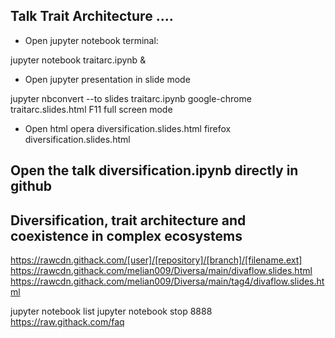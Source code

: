 ## Talk Trait Architecture ....

* Open jupyter notebook terminal: 

jupyter notebook traitarc.ipynb &

* Open jupyter presentation in slide mode

jupyter nbconvert --to slides traitarc.ipynb
google-chrome traitarc.slides.html
F11 full screen mode

* Open html 
opera diversification.slides.html
firefox diversification.slides.html

## Open the talk diversification.ipynb directly in github


## Diversification, trait architecture and coexistence in complex ecosystems



https://rawcdn.githack.com/[user]/[repository]/[branch]/[filename.ext]
https://rawcdn.githack.com/melian009/Diversa/main/divaflow.slides.html
https://rawcdn.githack.com/melian009/Diversa/main/tag4/divaflow.slides.html



jupyter notebook list
jupyter notebook stop 8888
https://raw.githack.com/faq
